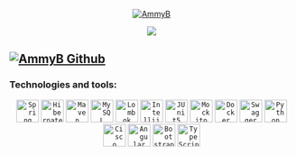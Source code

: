 <p align="center">
  <a href="https://github.com/AmmyB">
    <img src="https://github.com/AmmyB/AmmyB/assets/113260620/67444849-daa4-484a-acbe-a33ef258147b" alt="AmmyB" /></a>
</p>

<p align="center">
  <a href="">
    <img src="https://readme-typing-svg.demolab.com/?lines=Java%20Developer&font=Fira%20Code&center=true&width=440&height=45&color=f75c7e&vCenter=true&pause=1000&size=22" /></a>
</p>


<a href="https://github.com/AmmyB/SAW"><img center=true src="https://readme-typing-svg.demolab.com?font=Fira+Code&weight=500&pause=1000&width=435&lines=The+latest+project+-+SAW" alt="AmmyB Github" /></a>
---
<h3>Technologies and tools:</h3>
<div align="center">
  <code><img height="40" src="https://github.com/AmmyB/AmmyB/assets/113260620/fad216e4-fe8d-4eb4-aa11-7b06dc2cfc8b" alt="Spring Boot" title="Spring Boot"/></code>
  <code><img height="40" src="https://github.com/AmmyB/AmmyB/assets/113260620/17d1bf64-e32e-4a7a-b379-c4b47f40c2d5" alt="Hibernate" title="Hibernate"/></code>
  <code><img height="40" src="https://github.com/AmmyB/AmmyB/assets/113260620/b96d0daa-9b6d-454b-8520-65395837ac48" alt="Maven" title="Maven"/></code>
  <code><img height="40" src="https://github.com/AmmyB/AmmyB/assets/113260620/66bb2b46-59b2-4b03-8bd4-a05c37d71a78" alt="MySQL" title="MySQL"/></code>
  <code><img height="40" src="https://github.com/AmmyB/AmmyB/assets/113260620/c17914cc-fdc6-48f6-8a6f-1a4ab6e38c47" alt="Lombok" title="Lombok"/></code>
  <code><img height="40" src="https://github.com/AmmyB/AmmyB/assets/113260620/a93b502f-31a7-44c9-9a63-040f05d9efdc" alt="Intellij" title="Intellij"/></code>
	<code><img height="40" src="https://github.com/AmmyB/AmmyB/assets/113260620/cd8e37fe-99c8-4fd1-8a1b-88b490e11977" alt="JUnit5" title="JUnit5"/></code>
  <code><img height="40" src="https://github.com/AmmyB/AmmyB/assets/113260620/2ec6312d-caae-44fc-95e3-075ace40c6a1" alt="Mockito" title="Mockito"/></code>
  <code><img height="40" src="https://github.com/AmmyB/AmmyB/assets/113260620/0b524e90-8036-4190-8df8-dcba40a292b8" alt="Docker" title="Docker"/></code>
  <code><img height="40" src="https://github.com/AmmyB/AmmyB/assets/113260620/8fa4c6cd-83ad-4fe3-8b62-2f45db1504d4" alt="Swagger" title="Swagger"/></code>
  <code><img height="40" src="https://github.com/AmmyB/AmmyB/assets/113260620/a8c21194-349a-4a97-8a45-1975ef64ef02" alt="Python" title="Python"/></code>
  <code><img height="40" src="https://github.com/AmmyB/AmmyB/assets/113260620/20c88474-38f1-461b-889d-4a7c8367e356" alt="Cisco Cybersecurity" title="Cisco Cybersecurity"/></code>
	<code><img height="40" src="https://github.com/AmmyB/AmmyB/assets/113260620/dd0effdb-51a7-4d20-b3b9-a365cb5d2184" alt="Angular" title="Angular"/></code>
  <code><img height="40" src="https://github.com/AmmyB/AmmyB/assets/113260620/f0e9f71e-2748-470d-94f1-f4bc3e86915c" alt="Bootstrap" title="Bootstrap"/></code>
	<code><img height="40" src="https://github.com/AmmyB/AmmyB/assets/113260620/6905c04d-12e8-4263-832b-cf848aa5c9a7" alt="TypeScript" title="TypeScript"/></code>
</div>



<!--
**AmmyB/AmmyB** is a ✨ _special_ ✨ repository because its `README.md` (this file) appears on your GitHub profile.

Here are some ideas to get you started:

- 🔭 I’m currently working on ...
- 🌱 I’m currently learning ...
- 👯 I’m looking to collaborate on ...
- 🤔 I’m looking for help with ...
- 💬 Ask me about ...
- 📫 How to reach me: ...
- 😄 Pronouns: ...
- ⚡ Fun fact: ...
-->
